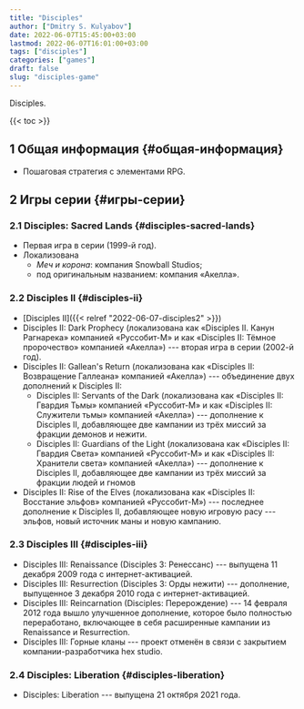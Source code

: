 ```yaml
---
title: "Disciples"
author: ["Dmitry S. Kulyabov"]
date: 2022-06-07T15:45:00+03:00
lastmod: 2022-06-07T16:01:00+03:00
tags: ["disciples"]
categories: ["games"]
draft: false
slug: "disciples-game"
---
```


Disciples.

<!--more-->

{{< toc >}}


## <span class="section-num">1</span> Общая информация {#общая-информация}

-   Пошаговая стратегия с элементами RPG.


## <span class="section-num">2</span> Игры серии {#игры-серии}


### <span class="section-num">2.1</span> Disciples: Sacred Lands {#disciples-sacred-lands}

-   Первая игра в серии (1999-й год).
-   Локализована
    -   _Меч и корона_: компания Snowball Studios;
    -   под оригинальным названием: компания «Акелла».


### <span class="section-num">2.2</span> Disciples II {#disciples-ii}

-   [Disciples II]({{< relref "2022-06-07-disciples2" >}})
-   Disciples II: Dark Prophecy (локализована как «Disciples II. Канун Рагнарека» компанией «Руссобит-М» и как «Disciples II: Тёмное пророчество» компанией «Акелла») --- вторая игра в серии (2002-й год).
-   Disciples II: Gallean's Return (локализована как «Disciples II: Возвращение Галлеана» компанией «Акелла») --- объединение двух дополнений к Disciples II:
    -   Disciples II: Servants of the Dark (локализована как «Disciples II: Гвардия Тьмы» компанией «Руссобит-М» и как «Disciples II: Служители тьмы» компанией «Акелла») --- дополнение к Disciples II, добавляющее две кампании из трёх миссий за фракции демонов и нежити.
    -   Disciples II: Guardians of the Light (локализована как «Disciples II: Гвардия Света» компанией «Руссобит-М» и как «Disciples II: Хранители света» компанией «Акелла») --- дополнение к Disciples II, добавляющее две кампании из трёх миссий за фракции людей и гномов
-   Disciples II: Rise of the Elves (локализована как «Disciples II: Восстание эльфов» компанией «Руссобит-М») --- последнее дополнение к Disciples II, добавляющее новую игровую расу --- эльфов, новый источник маны и новую кампанию.


### <span class="section-num">2.3</span> Disciples III {#disciples-iii}

-   Disciples III: Renaissance (Disciples 3: Ренессанс) --- выпущена 11 декабря 2009 года с интернет-активацией.
-   Disciples III: Resurrection (Disciples 3: Орды нежити) --- дополнение, выпущенное 3 декабря 2010 года с интернет-активацией.
-   Disciples III: Reincarnation (Disciples: Перерождение) --- 14 февраля 2012 года вышло улучшенное дополнение, которое было полностью переработано, включающее в себя расширенные кампании из Renaissance и Resurrection.
-   Disciples III: Горные кланы --- проект отменён в связи с закрытием компании-разработчика hex studio.


### <span class="section-num">2.4</span> Disciples: Liberation {#disciples-liberation}

-   Disciples: Liberation --- выпущена 21 октября 2021 года.
